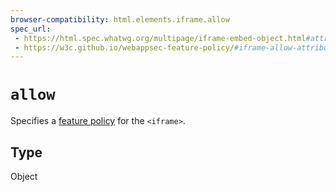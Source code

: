 ```yaml
---
browser-compatibility: html.elements.iframe.allow
spec_url:
 - https://html.spec.whatwg.org/multipage/iframe-embed-object.html#attr-iframe-allow
 - https://w3c.github.io/webappsec-feature-policy/#iframe-allow-attribute
---
```


# `allow`

Specifies a [feature policy](https://developer.mozilla.org/en-US/docs/Web/HTTP/Feature_Policy) for the `<iframe>`.

## Type

Object
